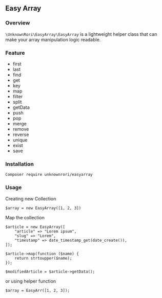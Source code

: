 ## Easy Array

### Overview

`\UnknownRori\EasyArray\EasyArray` is a lightweight helper class that can make your array manipulation logic readable.

### Feature

- first
- last
- find
- get
- key
- map
- filter
- split
- getData
- push
- pop
- merge
- remove
- reverse
- unique
- exist
- save

### Installation

`Composer require unknownrori/easyarray`

### Usage

Creating new Collection

    $array = new EasyArray([1, 2, 3])

Map the collection

    $article = new EasyArray([
        "article" => "Lorem ipsum",
        "slug" => "Lorem",
        "timestamp" => date_timestamp_get(date_create()),
    ]);

    $article->map(function ($name) {
        return strtoupper($name);
    });

    $modifiedArticle = $article->getData();

or using helper function

    $array = EasyArr([1, 2, 3]);